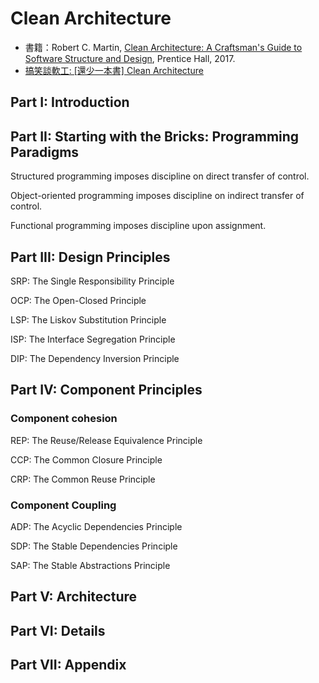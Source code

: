 # Clean Architecture

* 書籍：Robert C. Martin, [Clean Architecture: A Craftsman's Guide to Software Structure and Design](http://www.informit.com/store/clean-architecture-a-craftsmans-guide-to-software-structure-9780134494166), Prentice Hall, 2017.
* [搞笑談軟工: [還少一本書] Clean Architecture](http://teddy-chen-tw.blogspot.tw/2017/11/clean-architecture.html)

## Part I: Introduction


## Part II: Starting with the Bricks: Programming Paradigms

Structured programming imposes discipline on direct transfer of control.

Object-oriented programming imposes discipline on indirect transfer of control.

Functional programming imposes discipline upon assignment.

## Part III: Design Principles

SRP: The Single Responsibility Principle

OCP: The Open-Closed Principle

LSP: The Liskov Substitution Principle

ISP: The Interface Segregation Principle

DIP: The Dependency Inversion Principle

## Part IV: Component Principles

### Component cohesion

REP: The Reuse/Release Equivalence Principle

CCP: The Common Closure Principle

CRP: The Common Reuse Principle

### Component Coupling

ADP: The Acyclic Dependencies Principle

SDP: The Stable Dependencies Principle

SAP: The Stable Abstractions Principle

## Part V: Architecture


## Part VI: Details


## Part VII: Appendix

